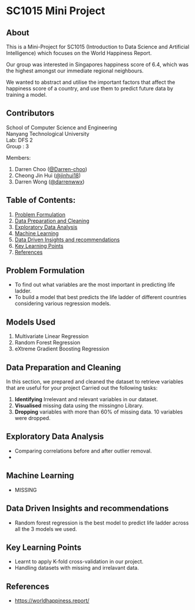 # SC1015 Mini Project

## About

This is a Mini-Project for SC1015 (Introduction to Data Science and Artificial Intelligence) which focuses on the World Happiness Report. 

Our group was interested in Singapores happiness score of 6.4, which was the highest amongst our immediate regional neighbours.

We wanted to abstract and utilise the important factors that affect the happiness score of a country, and use them to predict future data by training a model.


  
## Contributors

School of Computer Science and Engineering \
Nanyang Technological University \
Lab: DFS 2 \
Group : 3

Members: 
1. Darren Choo ([@Darren-choo](https://github.com/Darren-choo))
2. Cheong Jin Hui ([@jinhui18](https://github.com/jinhui18))
3. Darren Wong ([@darrenwwx](https://github.com/darrenwwx))

## Table of Contents:
1. [Problem Formulation](#Problem-Formulation)
2. [Data Preparation and Cleaning](#Data-Preparation-and-Cleaning)
3. [Exploratory Data Analysis](#Exploratory-Data-Analysis)
4. [Machine Learning](#Machine-Learning)
5. [Data Driven Insights and recommendations](#Data-Driven-Insights-and-recommendations)
6. [Key Learning Points](#Key-Learning-Points)
7. [References](#References)

## Problem Formulation
- To find out what variables are the most important in predicting life ladder.
- To build a model that best predicts the life ladder of different countries considering various regression models.

## Models Used

1. Multivariate Linear Regression 
2. Random Forest Regression
3. eXtreme Gradient Boosting Regression

## Data Preparation and Cleaning
In this section, we prepared and cleaned the dataset to retrieve variables that are useful for your project
Carried out the following tasks:

1.	**Identifying** Irrelevant and relevant variables in our dataset. 
2.	**Visualised** missing data using the missingno Library.
3.	**Dropping** variables with more than 60% of missing data. 10 variables were dropped.


## Exploratory Data Analysis
- Comparing correlations before and after outlier removal.
- 

## Machine Learning
- MISSING

## Data Driven Insights and recommendations
- Random forest regression is the best model to predict life ladder across all the 3 models we used.

## Key Learning Points
- Learnt to apply K-fold cross-validation in our project.
- Handling datasets with missing and irrelavant data.

## References
- https://worldhappiness.report/
